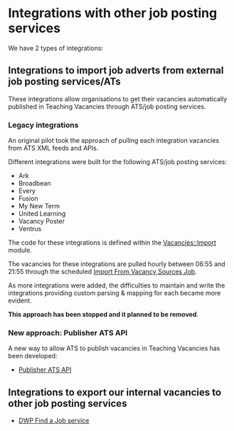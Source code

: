 # Integrations with other job posting services

We have 2 types of integrations:

## Integrations to import job adverts from external job posting services/ATs

These integrations allow organisations to get their vacancies automatically published in Teaching Vacancies through
ATS/job posting services.


### Legacy integrations

An original pilot took the approach of pulling each integration vacancies from ATS XML feeds and APIs.

Different integrations were built for the following ATS/job posting services:
- Ark
- Broadbean
- Every
- Fusion
- My New Term
- United Learning
- Vacancy Poster
- Ventrus

The code for these integrations is defined within the [Vacancies::Import](/app/services/vacancies/import/) module.

The vacancies for these integrations are pulled hourly between 06:55 and 21:55 through the scheduled [Import From Vacancy Sources Job](/app/jobs/import_from_vacancy_sources_job.rb).

As more integrations were added, the difficulties to maintain and write the integrations providing custom parsing & mapping for each became more evident.

**This approach has been stopped and it planned to be removed**.

### New approach: Publisher ATS API

A new way to allow ATS to publish vacancies in Teaching Vacancies has been developed:

- [Publisher ATS API](publisher-ats-api)

## Integrations to export our internal vacancies to other job posting services

- [DWP Find a Job service](dwp-find-a-job.md)
